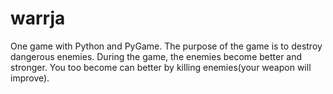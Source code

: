 # warrja
One game with Python and PyGame. The purpose of the game is to destroy dangerous enemies.
During the game, the enemies become better and stronger. You too become can better by
killing enemies(your weapon will improve).
